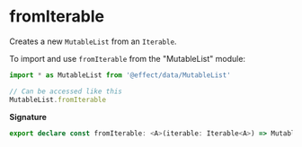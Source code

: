 # fromIterable

Creates a new `MutableList` from an `Iterable`.

To import and use `fromIterable` from the "MutableList" module:

```ts
import * as MutableList from '@effect/data/MutableList'

// Can be accessed like this
MutableList.fromIterable
```

**Signature**

```ts
export declare const fromIterable: <A>(iterable: Iterable<A>) => MutableList<A>
```
